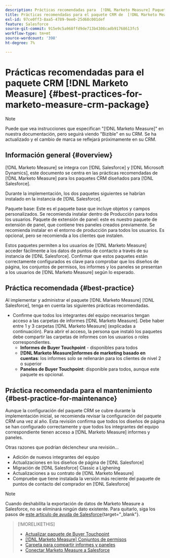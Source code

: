 ```yaml
---
description: Prácticas recomendadas para  [!DNL Marketo Measure] Paquete CRM - [!DNL Marketo Measure]
title: Prácticas recomendadas para el paquete CRM de  [!DNL Marketo Measure]
exl-id: 97ce0ff3-8aa5-4789-9ee0-25d68c001def
feature: Salesforce
source-git-commit: 915e9c5a968ffd9de713b4308cadb91768613fc5
workflow-type: tm+mt
source-wordcount: '398'
ht-degree: 7%

---
```


# Prácticas recomendadas para el paquete CRM [!DNL Marketo Measure] {#best-practices-for-marketo-measure-crm-package}

>[!NOTE]
>
>Puede que vea instrucciones que especifican &quot;[!DNL Marketo Measure]&quot; en nuestra documentación, pero seguirá viendo &quot;Bizible&quot; en su CRM. Se ha actualizado y el cambio de marca se reflejará próximamente en su CRM.

## Información general {#overview}

[!DNL Marketo Measure] se integra con [!DNL Salesforce] y [!DNL Microsoft Dynamics], este documento se centra en las prácticas recomendadas de [!DNL Marketo Measure] para los paquetes CRM diseñados para [!DNL Salesforce].

Durante la implementación, los dos paquetes siguientes se habrían instalado en la instancia de [!DNL Salesforce].

Paquete base: Este es el paquete base que incluye objetos y campos personalizados. Se recomienda instalar dentro de Producción para todos los usuarios.
Paquete de extensión de panel: este es nuestro paquete de extensión de panel, que contiene tres paneles creados previamente. Se recomienda instalar en el entorno de producción para todos los usuarios. Es opcional, pero se recomienda a los clientes que instalen.

Estos paquetes permiten a los usuarios de [!DNL Marketo Measure] acceder fácilmente a los datos de puntos de contacto a través de su instancia de [!DNL Salesforce]. Confirmar que estos paquetes están correctamente configurados es clave para comprobar que los diseños de página, los conjuntos de permisos, los informes y los paneles se presentan a los usuarios de [!DNL Marketo Measure] según lo esperado.

## Práctica recomendada {#best-practice}

Al implementar y administrar el paquete [!DNL Marketo Measure] [!DNL Salesforce], tenga en cuenta las siguientes prácticas recomendadas.

* Confirme que todos los integrantes del equipo necesarios tengan acceso a las carpetas de informes [!DNL Marketo Measure]. Debe haber entre 1 y 3 carpetas [!DNL Marketo Measure] (explicadas a continuación). Para abrir el acceso, la persona que instaló los paquetes debe compartir las carpetas de informes con los usuarios o roles correspondientes.
   * **Informes de Buyer Touchpoint** - disponibles para todos
   * **[!DNL Marketo Measure]informes de marketing basado en cuentas**: los informes solo se rellenarán para los clientes de nivel 2 o superior
   * **Paneles de Buyer Touchpoint**: disponible para todos, aunque este paquete es opcional.

## Práctica recomendada para el mantenimiento {#best-practice-for-maintenance}

Aunque la configuración del paquete CRM se cubre durante la implementación inicial, se recomienda revisar la configuración del paquete CRM una vez al año. Esta revisión confirma que todos los diseños de página se han configurado correctamente y que todos los integrantes del equipo correspondiente tienen acceso a [!DNL Marketo Measure] informes y paneles.

Otras razones que podrían déclencheur una revisión...

* Adición de nuevos integrantes del equipo
* Actualizaciones en los diseños de página de [!DNL Salesforce]
* Migración de [!DNL Salesforce] Classic a Lighening
* Actualizaciones a su contrato de [!DNL Marketo Measure]
* Compruebe que tiene instalada la versión más reciente del paquete de puntos de contacto del comprador en [!DNL Salesforce]

>[!NOTE]
>
>Cuando deshabilita la exportación de datos de Marketo Measure a Salesforce, no se eliminará ningún dato existente. Para quitarlo, siga los pasos de [este artículo de ayuda de Salesforce](https://help.salesforce.com/s/articleView?language=en_US&id=sf.c360_a_delete_data_stream_records.htm&type=5){target="_blank"}.

>[!MORELIKETHIS]
>
>* [Actualizar paquete de Buyer Touchpoint](/help/configuration-and-setup/marketo-measure-and-salesforce/marketo-measure-salesforce-package-installation-and-set-up.md)
>* [[!DNL Marketo Measure] Conjuntos de permisos](/help/configuration-and-setup/marketo-measure-and-salesforce/marketo-measure-permission-sets.md)
>* [Carpeta para compartir informes y paneles](https://help.salesforce.com/s/articleView?language=en_US&id=analytics_share_folder.htm&type=0)
>* [Conectar Marketo Measure a Salesforce](/help/configuration-and-setup/marketo-measure-and-salesforce/connect-marketo-measure-to-salesforce.md)
